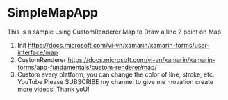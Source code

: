 # SimpleMapApp
This is a sample using CustomRenderer Map to Draw a line 2 point on Map
1. Init https://docs.microsoft.com/vi-vn/xamarin/xamarin-forms/user-interface/map
2. CustomRenderer https://docs.microsoft.com/vi-vn/xamarin/xamarin-forms/app-fundamentals/custom-renderer/map/
3. Custom every platform, you can change the color of line, stroke, etc.
YouTube 
Please SUBSCRIBE my channel to give me movation create more videos!
Thank yoU!
